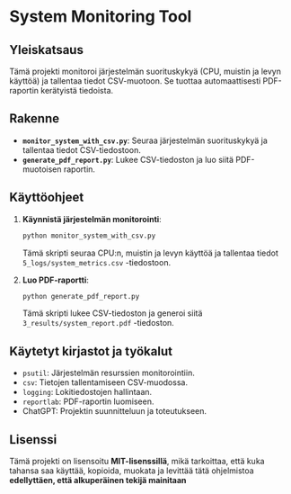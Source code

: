 # System Monitoring Tool

## Yleiskatsaus

Tämä projekti monitoroi järjestelmän suorituskykyä (CPU, muistin ja levyn käyttöä) ja tallentaa tiedot CSV-muotoon. Se tuottaa automaattisesti PDF-raportin kerätyistä tiedoista.

## Rakenne

- **`monitor_system_with_csv.py`**: Seuraa järjestelmän suorituskykyä ja tallentaa tiedot CSV-tiedostoon.
- **`generate_pdf_report.py`**: Lukee CSV-tiedoston ja luo siitä PDF-muotoisen raportin.

## Käyttöohjeet

1. **Käynnistä järjestelmän monitorointi**:
   ```bash
   python monitor_system_with_csv.py
   ```
   Tämä skripti seuraa CPU:n, muistin ja levyn käyttöä ja tallentaa tiedot `5_logs/system_metrics.csv` -tiedostoon.

2. **Luo PDF-raportti**:
   ```bash
   python generate_pdf_report.py
   ```
   Tämä skripti lukee CSV-tiedoston ja generoi siitä `3_results/system_report.pdf` -tiedoston.

## Käytetyt kirjastot ja työkalut

- `psutil`: Järjestelmän resurssien monitorointiin.
- `csv`: Tietojen tallentamiseen CSV-muodossa.
- `logging`: Lokitiedostojen hallintaan.
- `reportlab`: PDF-raportin luomiseen.
-  ChatGPT: Projektin suunnitteluun ja toteutukseen.

## Lisenssi

Tämä projekti on lisensoitu **MIT-lisenssillä**, mikä tarkoittaa, että kuka tahansa saa käyttää, kopioida, muokata ja levittää tätä ohjelmistoa **edellyttäen, että alkuperäinen tekijä mainitaan**
